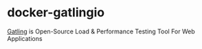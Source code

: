 # docker-gatlingio

[Gatling](https://gatling.io) is Open-Source Load & Performance Testing Tool For Web Applications
